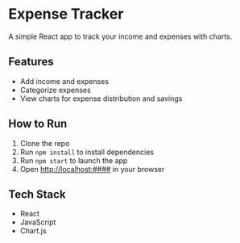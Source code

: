 # Expense Tracker

A simple React app to track your income and expenses with charts.

## Features
- Add income and expenses
- Categorize expenses
- View charts for expense distribution and savings

## How to Run
1. Clone the repo
2. Run `npm install` to install dependencies
3. Run `npm start` to launch the app
4. Open [http://localhost:####](http://localhost:####) in your browser

## Tech Stack
- React
- JavaScript
- Chart.js
